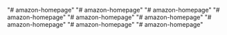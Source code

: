 "# amazon-homepage" 
"# amazon-homepage" 
"# amazon-homepage" 
"# amazon-homepage" 
"# amazon-homepage" 
"# amazon-homepage" 
"# amazon-homepage" 
"# amazon-homepage" 
"# amazon-homepage" 
